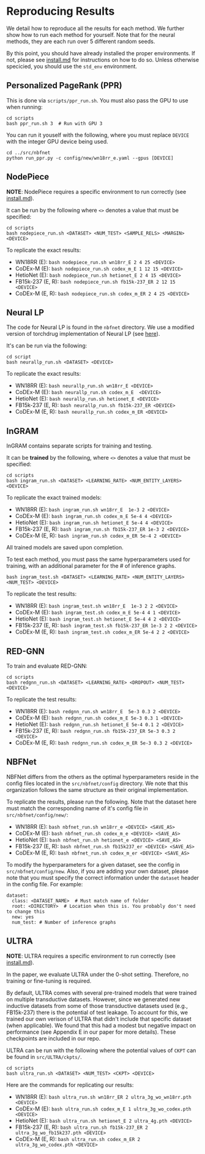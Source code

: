 # Reproducing Results

We detail how to reproduce all the results for each method. We further show how to run each method for yourself. Note that for the neural methods, they are each run over 5 different random seeds.

By this point, you should have already installed the proper environments. If not, please see [install.md](./install.md) for instructions on how to do so. Unless otherwise specicied, you should use the `std_env` environment.


## Personalized PageRank (PPR)

This is done via `scripts/ppr_run.sh`. You must also pass the GPU to use when running:
```
cd scripts
bash ppr_run.sh 3  # Run with GPU 3
```

You can run it youself with the following, where you must replace `DEVICE` with the integer GPU device being used.
```
cd ../src/nbfnet
python run_ppr.py -c config/new/wn18rr_e.yaml --gpus [DEVICE]
```

## NodePiece

**NOTE**: NodePiece requires a specific environment to run correctly (see [install.md](./install.md)).

It can be run by the following where `<>` denotes a value that must be specified:
```
cd scripts
bash nodepiece_run.sh <DATASET> <NUM_TEST> <SAMPLE_RELS> <MARGIN> <DEVICE>
```

To replicate the exact results:
- WN18RR (E): `bash nodepiece_run.sh wn18rr_E 2 4 25 <DEVICE>`
- CoDEx-M (E): `bash nodepiece_run.sh codex_m_E 1 12 15 <DEVICE>`
- HetioNet (E): `bash nodepiece_run.sh hetionet_E 2 4 15 <DEVICE>`
- FB15k-237 (E, R): `bash nodepiece_run.sh fb15k-237_ER 2 12 15 <DEVICE>`
- CoDEx-M (E, R): `bash nodepiece_run.sh codex_m_ER 2 4 25 <DEVICE>`

## Neural LP

The code for Neural LP is found in the `nbfnet` directory. We use a modified version of torchdrug implementation of Neural LP (see [here](https://torchdrug.ai/docs/_modules/torchdrug/models/neurallp.html)).

It's can be run via the following:
```
cd script
bash neurallp_run.sh <DATASET> <DEVICE>
```

To replicate the exact results:
- WN18RR (E): `bash neurallp_run.sh wn18rr_E <DEVICE>`
- CoDEx-M (E): `bash neurallp_run.sh codex_m_E  <DEVICE>`
- HetioNet (E): `bash neurallp_run.sh hetionet_E <DEVICE>`
- FB15k-237 (E, R): `bash neurallp_run.sh fb15k-237_ER <DEVICE>`
- CoDEx-M (E, R): `bash neurallp_run.sh codex_m_ER <DEVICE>`


## InGRAM

InGRAM contains separate scripts for training and testing.

It can be **trained** by the following, where `<>` denotes a value that must be specified:
```
cd scripts
bash ingram_run.sh <DATASET> <LEARNING_RATE> <NUM_ENTITY_LAYERS> <DEVICE>
```

To replicate the exact trained models:
- WN18RR (E): `bash ingram_run.sh wn18rr_E  1e-3 2 <DEVICE>`
- CoDEx-M (E): `bash ingram_run.sh codex_m_E 5e-4 4 <DEVICE>`
- HetioNet (E): `bash ingram_run.sh hetionet_E 5e-4 4 <DEVICE>`
- FB15k-237 (E, R): `bash ingram_run.sh fb15k-237_ER 1e-3 2 <DEVICE>`
- CoDEx-M (E, R): `bash ingram_run.sh codex_m_ER 5e-4 2 <DEVICE>`

All trained models are saved upon completion.

To test each method, you must pass the same hyperparameters used for training, with an additional parameter for the \# of inference graphs.
```
bash ingram_test.sh <DATASET> <LEARNING_RATE> <NUM_ENTITY_LAYERS> <NUM_TEST> <DEVICE>
```

To replicate the test results:
- WN18RR (E): `bash ingram_test.sh wn18rr_E  1e-3 2 2 <DEVICE>`
- CoDEx-M (E): `bash ingram_test.sh codex_m_E 5e-4 4 1 <DEVICE>`
- HetioNet (E): `bash ingram_test.sh hetionet_E 5e-4 4 2 <DEVICE>`
- FB15k-237 (E, R): `bash ingram_test.sh fb15k-237_ER 1e-3 2 2 <DEVICE>`
- CoDEx-M (E, R): `bash ingram_test.sh codex_m_ER 5e-4 2 2 <DEVICE>`


## RED-GNN

To train and evaluate RED-GNN:
```
cd scripts
bash redgnn_run.sh <DATASET> <LEARNING_RATE> <DROPOUT> <NUM_TEST> <DEVICE>
```

To replicate the test results:
- WN18RR (E): `bash redgnn_run.sh wn18rr_E  5e-3 0.3 2 <DEVICE>`
- CoDEx-M (E): `bash redgnn_run.sh codex_m_E 5e-3 0.3 1 <DEVICE>`
- HetioNet (E): `bash redgnn_run.sh hetionet_E 5e-4 0.1 2 <DEVICE>`
- FB15k-237 (E, R): `bash redgnn_run.sh fb15k-237_ER 5e-3 0.3 2 <DEVICE>`
- CoDEx-M (E, R): `bash redgnn_run.sh codex_m_ER 5e-3 0.3 2 <DEVICE>`

## NBFNet

NBFNet differs from the others as the optimal hyperparameters reside in the config files located in the `src/nbfnet/config` directory. We note that this organization follows the same structure as their original implementation. 

To replicate the results, please run the following. Note that the dataset here must match the corresponding name of it's config file in `src/nbfnet/config/new/`:
- WN18RR (E): `bash nbfnet_run.sh wn18rr_e <DEVICE> <SAVE_AS>`
- CoDEx-M (E): `bash nbfnet_run.sh codex_m_e <DEVICE> <SAVE_AS>`
- HetioNet (E): `bash nbfnet_run.sh hetionet_e <DEVICE> <SAVE_AS>`
- FB15k-237 (E, R): `bash nbfnet_run.sh fb15k237_er <DEVICE> <SAVE_AS>`
- CoDEx-M (E, R): `bash nbfnet_run.sh codex_m_er <DEVICE> <SAVE_AS>`

To modify the hyperparameters for a given dataset, see the config in `src/nbfnet/config/new`. Also, if you are adding your own dataset, please note that you must specify the correct information under the `dataset` header in the config file. For example:
```
dataset:
  class: <DATASET_NAME>  # Must match name of folder
  root: <DIRECTORY>  # Location when this is. You probably don't need to change this
  new: yes
  num_test: # Number of inference graphs
```

## ULTRA

**NOTE**: ULTRA requires a specific environment to run correctly (see [install.md](./install.md)).

In the paper, we evaluate ULTRA under the 0-shot setting. Therefore, no training or fine-tuning is required. 

By default, ULTRA comes with several pre-trained models that were trained on multiple transductive datasets. However, since we generated new inductive datasets from some of those transductive datasets used (e.g., FB15k-237) there is the potential of test leakage. To account for this, we trained our own verison of ULTRA that didn't include that specific dataset (when applicable). We found that this had a modest but negative impact on performance (see Appendix E in our paper for more details). These checkpoints are included in our repo.

ULTRA can be run with the following where the potential values of `CKPT` can be found in `src/ULTRA/ckpts/`.
```
cd scripts
bash ultra_run.sh <DATASET> <NUM_TEST> <CKPT> <DEVICE>
```

Here are the commands for replicating our results:
- WN18RR (E): `bash ultra_run.sh wn18rr_ER 2 ultra_3g_wo_wn18rr.pth <DEVICE>`
- CoDEx-M (E): `bash ultra_run.sh codex_m_E 1 ultra_3g_wo_codex.pth <DEVICE>`
- HetioNet (E): `bash ultra_run.sh hetionet_E 2 ultra_4g.pth <DEVICE>`
- FB15k-237 (E, R): `bash ultra_run.sh fb15k-237_ER 2 ultra_3g_wo_fb15k237.pth <DEVICE>`
- CoDEx-M (E, R): `bash ultra_run.sh codex_m_ER 2 ultra_3g_wo_codex.pth <DEVICE>`